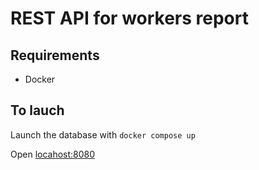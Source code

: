 # REST API for workers report

## Requirements
 - Docker

## To lauch

Launch the database with `docker compose up`

Open [locahost:8080](http://localhost:8080)
